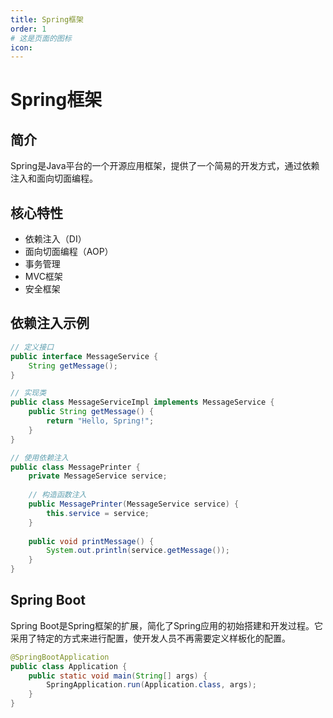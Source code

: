 ```yaml
---
title: Spring框架
order: 1
# 这是页面的图标
icon: 
---
```


# Spring框架

## 简介

Spring是Java平台的一个开源应用框架，提供了一个简易的开发方式，通过依赖注入和面向切面编程。

## 核心特性

- 依赖注入（DI）
- 面向切面编程（AOP）
- 事务管理
- MVC框架
- 安全框架

## 依赖注入示例

```java
// 定义接口
public interface MessageService {
    String getMessage();
}

// 实现类
public class MessageServiceImpl implements MessageService {
    public String getMessage() {
        return "Hello, Spring!";
    }
}

// 使用依赖注入
public class MessagePrinter {
    private MessageService service;
    
    // 构造函数注入
    public MessagePrinter(MessageService service) {
        this.service = service;
    }
    
    public void printMessage() {
        System.out.println(service.getMessage());
    }
}
```

## Spring Boot

Spring Boot是Spring框架的扩展，简化了Spring应用的初始搭建和开发过程。它采用了特定的方式来进行配置，使开发人员不再需要定义样板化的配置。

```java
@SpringBootApplication
public class Application {
    public static void main(String[] args) {
        SpringApplication.run(Application.class, args);
    }
}
```